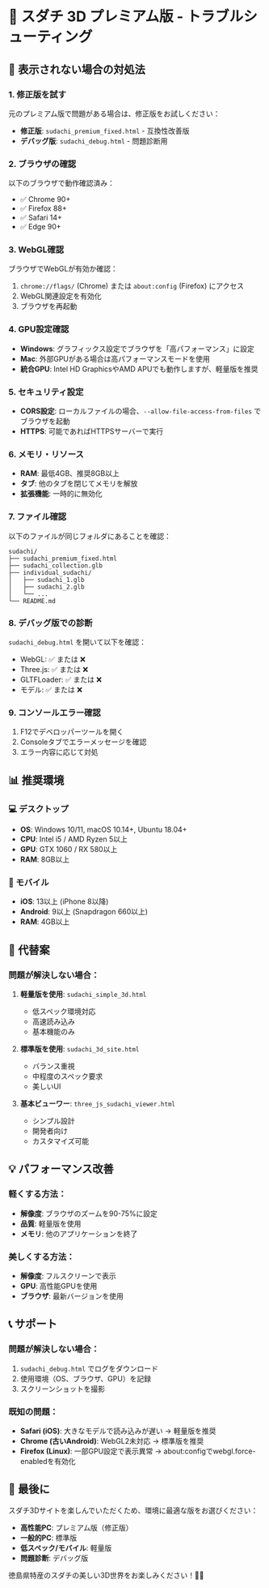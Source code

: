 # 🍃 スダチ 3D プレミアム版 - トラブルシューティング

## 🚨 表示されない場合の対処法

### 1. 修正版を試す
元のプレミアム版で問題がある場合は、修正版をお試しください：
- **修正版**: `sudachi_premium_fixed.html` - 互換性改善版
- **デバッグ版**: `sudachi_debug.html` - 問題診断用

### 2. ブラウザの確認
以下のブラウザで動作確認済み：
- ✅ Chrome 90+
- ✅ Firefox 88+
- ✅ Safari 14+
- ✅ Edge 90+

### 3. WebGL確認
ブラウザでWebGLが有効か確認：
1. `chrome://flags/` (Chrome) または `about:config` (Firefox) にアクセス
2. WebGL関連設定を有効化
3. ブラウザを再起動

### 4. GPU設定確認
- **Windows**: グラフィックス設定でブラウザを「高パフォーマンス」に設定
- **Mac**: 外部GPUがある場合は高パフォーマンスモードを使用
- **統合GPU**: Intel HD GraphicsやAMD APUでも動作しますが、軽量版を推奨

### 5. セキュリティ設定
- **CORS設定**: ローカルファイルの場合、`--allow-file-access-from-files` でブラウザを起動
- **HTTPS**: 可能であればHTTPSサーバーで実行

### 6. メモリ・リソース
- **RAM**: 最低4GB、推奨8GB以上
- **タブ**: 他のタブを閉じてメモリを解放
- **拡張機能**: 一時的に無効化

### 7. ファイル確認
以下のファイルが同じフォルダにあることを確認：
```
sudachi/
├── sudachi_premium_fixed.html
├── sudachi_collection.glb
├── individual_sudachi/
│   ├── sudachi_1.glb
│   ├── sudachi_2.glb
│   └── ...
└── README.md
```

### 8. デバッグ版での診断
`sudachi_debug.html` を開いて以下を確認：
- WebGL: ✅ または ❌
- Three.js: ✅ または ❌  
- GLTFLoader: ✅ または ❌
- モデル: ✅ または ❌

### 9. コンソールエラー確認
1. F12でデベロッパーツールを開く
2. Consoleタブでエラーメッセージを確認
3. エラー内容に応じて対処

## 📊 推奨環境

### 💻 デスクトップ
- **OS**: Windows 10/11, macOS 10.14+, Ubuntu 18.04+
- **CPU**: Intel i5 / AMD Ryzen 5以上
- **GPU**: GTX 1060 / RX 580以上
- **RAM**: 8GB以上

### 📱 モバイル
- **iOS**: 13以上 (iPhone 8以降)
- **Android**: 9以上 (Snapdragon 660以上)
- **RAM**: 4GB以上

## 🔧 代替案

### 問題が解決しない場合：

1. **軽量版を使用**: `sudachi_simple_3d.html`
   - 低スペック環境対応
   - 高速読み込み
   - 基本機能のみ

2. **標準版を使用**: `sudachi_3d_site.html`
   - バランス重視
   - 中程度のスペック要求
   - 美しいUI

3. **基本ビューワー**: `three_js_sudachi_viewer.html`
   - シンプル設計
   - 開発者向け
   - カスタマイズ可能

## 💡 パフォーマンス改善

### 軽くする方法：
- **解像度**: ブラウザのズームを90-75%に設定
- **品質**: 軽量版を使用
- **メモリ**: 他のアプリケーションを終了

### 美しくする方法：
- **解像度**: フルスクリーンで表示
- **GPU**: 高性能GPUを使用
- **ブラウザ**: 最新バージョンを使用

## 📞 サポート

### 問題が解決しない場合：
1. `sudachi_debug.html` でログをダウンロード
2. 使用環境（OS、ブラウザ、GPU）を記録
3. スクリーンショットを撮影

### 既知の問題：
- **Safari (iOS)**: 大きなモデルで読み込みが遅い → 軽量版を推奨
- **Chrome (古いAndroid)**: WebGL2未対応 → 標準版を推奨
- **Firefox (Linux)**: 一部GPU設定で表示異常 → about:configでwebgl.force-enabledを有効化

## 🍃 最後に

スダチ3Dサイトを楽しんでいただくため、環境に最適な版をお選びください：

- **高性能PC**: プレミアム版（修正版）
- **一般的PC**: 標準版
- **低スペック/モバイル**: 軽量版
- **問題診断**: デバッグ版

徳島県特産のスダチの美しい3D世界をお楽しみください！🍃✨